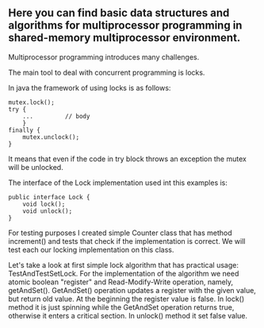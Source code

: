 ## Here you can find basic data structures and algorithms for multiprocessor programming in shared-memory multiprocessor environment.

Multiprocessor programming introduces many challenges.

The main tool to deal with concurrent programming is locks.

In java the framework of using locks is as follows:
```
mutex.lock();
try {
    ...         // body
    } 
finally {
    mutex.unclock();
}
```
It means that even if the code in try block throws an exception the mutex will be unlocked.

The interface of the Lock implementation used int this examples is:
```
public interface Lock {
    void lock();
    void unlock();
}
```

For testing purposes I created simple Counter class that has method increment() and tests that check if the implementation is correct.
We will test each our locking implementation on this class.

Let's take a look at first simple lock algorithm that has practical usage: TestAndTestSetLock.
For the implementation of the algorithm we need atomic boolean "register" and Read-Modify-Write operation, namely, getAndSet(). GetAndSet() operation updates a register with the given value, but return old value.
At the beginning the register value is false. In lock() method it is just spinning while the GetAndSet operation returns true, otherwise it enters a critical section. In unlock() method it set false value.    